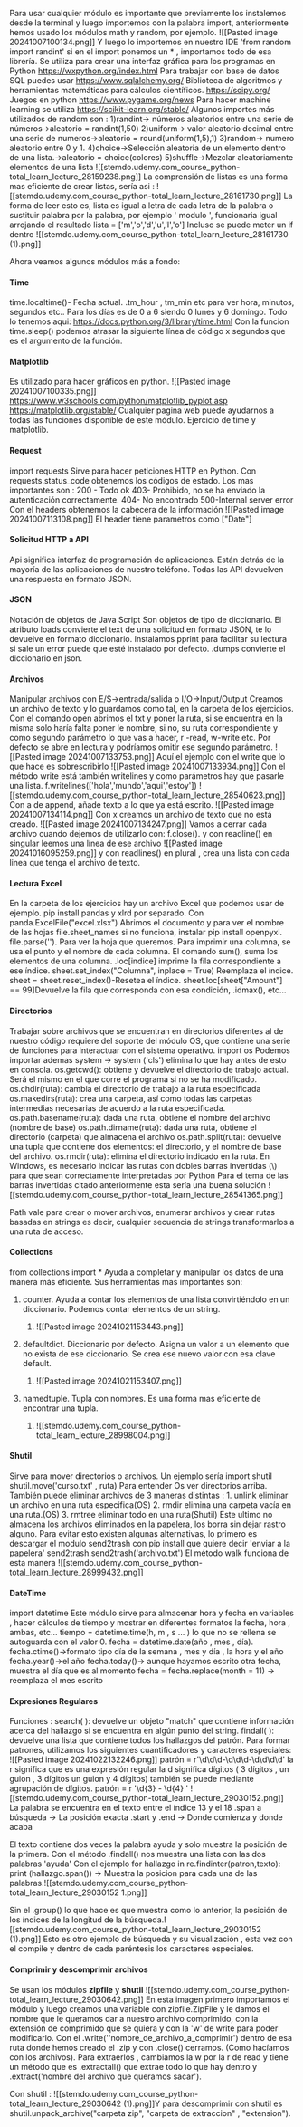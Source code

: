 Para usar cualquier módulo es importante que previamente los instalemos desde la terminal y luego importemos con la palabra import, anteriormente hemos usado los módulos math y random, por ejemplo. 
![[Pasted image 20241007100134.png]]
Y luego lo importemos en nuestro IDE
'from random import randint' si en el import ponemos un * , importamos todo de esa librería.
Se utiliza para crear una interfaz gráfica para los programas en Python https://wxpython.org/index.html
Para trabajar con base de datos SQL puedes usar https://www.sqlalchemy.org/
Biblioteca de algoritmos y herramientas matemáticas para cálculos científicos.
https://scipy.org/
Juegos en python https://www.pygame.org/news
Para hacer machine learning se utiliza https://scikit-learn.org/stable/
Algunos importes más utilizados de random son :
1)randint-> números aleatorios entre una serie de números->aleatorio = randint(1,50)
2)uniform-> valor aleatorio decimal entre una serie de numeros->aleatorio = round(uniform(1,5),1)
3)random-> numero aleatorio entre 0 y 1.
4)choice->Selección aleatoria de un elemento dentro de una lista.->aleatorio = choice(colores)
5)shuffle->Mezclar aleatoriamente elementos de una lista
![[stemdo.udemy.com_course_python-total_learn_lecture_28159238.png]]
La comprensión de listas es una forma mas eficiente de crear listas, sería asi : 
![[stemdo.udemy.com_course_python-total_learn_lecture_28161730.png]]
La forma de leer esto es, lista es igual a letra de cada letra de la palabra o sustituir palabra por la palabra, por ejemplo ' modulo ', funcionaria igual arrojando el resultado lista = ['m','o','d','u','l','o'] 
Incluso se puede meter un if dentro ![[stemdo.udemy.com_course_python-total_learn_lecture_28161730 (1).png]]

Ahora veamos algunos módulos más a fondo:
#### Time
time.localtime()- Fecha actual. .tm_hour , tm_min etc para ver hora, minutos, segundos etc..
Para los días es de 0 a 6 siendo 0 lunes y 6 domingo.
Todo lo tenemos aqui:
https://docs.python.org/3/library/time.html
Con la funcion time.sleep() podemos atrasar la siguiente línea de código x segundos que es el argumento de la función.
#### Matplotlib
Es utilizado para hacer gráficos en python.
![[Pasted image 20241007100335.png]]
https://www.w3schools.com/python/matplotlib_pyplot.asp
https://matplotlib.org/stable/
Cualquier pagina web puede ayudarnos a todas las funciones disponible de este módulo.
Ejercicio de time y matplotlib.
#### Request
import requests
Sirve para hacer peticiones HTTP en Python.	
Con requests.status_code obtenemos los códigos de estado.
Los mas importantes son :
200 - Todo ok
403- Prohibido, no se ha enviado la autenticación correctamente.
404- No encontrado
500-Internal server error
Con el headers obtenemos la cabecera de la información
![[Pasted image 20241007113108.png]]
El header tiene parametros como ["Date"]
#### Solicitud HTTP a API
Api significa interfaz de programación de aplicaciones. Están detrás de la mayoría de las aplicaciones de nuestro teléfono.
Todas las API devuelven una respuesta en formato JSON.
#### JSON
Notación de objetos de Java Script
Son objetos de tipo de diccionario.
El atributo loads convierte el text de una solicitud en formato JSON, te lo devuelve en formato diccionario.
Instalamos pprint para facilitar su lectura si sale un error puede que esté instalado por defecto.
.dumps convierte el diccionario en json.
#### Archivos
Manipular archivos con E/S->entrada/salida o I/O->Input/Output
Creamos un archivo de texto y lo guardamos como tal, en la carpeta de los ejercicios.
Con el comando open abrimos el txt y poner la ruta, si se encuentra en la misma solo haría falta poner le nombre, si no, su ruta correspondiente y como segundo parámetro lo que vas a hacer, r -read, w-write etc. Por defecto se abre en lectura y podríamos omitir ese segundo parámetro.
![[Pasted image 20241007133753.png]]
Aquí el ejemplo con el write que lo que hace es sobrescribirlo ![[Pasted image 20241007133934.png]]
Con el método write está también writelines y como parámetros hay que pasarle una lista.
f.writelines(['hola','mundo','aqui','estoy'])
![[stemdo.udemy.com_course_python-total_learn_lecture_28540623.png]]
Con a de append, añade texto a lo que ya está escrito.
![[Pasted image 20241007134114.png]]
Con x creamos un archivo de texto que no está creado.
![[Pasted image 20241007134247.png]]
Vamos a cerrar cada archivo cuando dejemos de utilizarlo con:
f.close().
y con readline() en singular leemos una línea de ese archivo
![[Pasted image 20241016095259.png]]
y con readlines() en plural , crea una lista con cada linea que tenga el archivo de texto.

	
#### Lectura Excel
En la carpeta de los ejercicios hay un archivo Excel que podemos usar de ejemplo.
pip install pandas y xlrd por separado.
Con panda.ExcelFile("excel.xlsx") Abrimos el documento y para ver el nombre de las hojas file.sheet_names si no funciona, instalar pip install openpyxl.
file.parse(''). Para ver la hoja que queremos.
Para imprimir una columna, se usa el punto y el nombre de cada columna.
El comando sum(), suma los elementos de una columna.
.loc[indice] imprime la fila correspondiente a ese índice.
sheet.set_index("Columna", inplace = True) Reemplaza el índice.
sheet = sheet.reset_index()-Resetea el índice.
sheet.loc[sheet["Amount"] == 99]Devuelve la fila que corresponda con esa condición, .idmax(), etc...
#### Directorios
Trabajar sobre archivos que se encuentran en directorios diferentes al de nuestro código requiere del soporte del módulo OS, que contiene una serie de funciones para interactuar con el sistema operativo. 
import os
Podemos importar ademas system -> system ('cls') elimina lo que hay antes de esto en consola.
os.getcwd(): obtiene y devuelve el directorio de trabajo actual. Será el mismo en el que corre el programa si no se ha modificado.
os.chdir(ruta): cambia el directorio de trabajo a la ruta especificada 
os.makedirs(ruta): crea una carpeta, así como todas las carpetas intermedias necesarias de acuerdo a la ruta especificada.
os.path.basename(ruta): dada una ruta, obtiene el nombre del archivo (nombre de base) os.path.dirname(ruta): dada una ruta, obtiene el directorio (carpeta) que almacena el archivo
os.path.split(ruta): devuelve una tupla que contiene dos elementos: el directorio, y el nombre de base del archivo. 
os.rmdir(ruta): elimina el directorio indicado en la ruta.
En Windows, es necesario indicar las rutas con dobles barras invertidas (\\) para que sean correctamente interpretadas por Python
Para el tema de las barras invertidas citado anteriormente esta sería una buena solución
![[stemdo.udemy.com_course_python-total_learn_lecture_28541365.png]]

Path vale para crear o mover archivos, enumerar archivos y crear rutas basadas en strings es decir, cualquier secuencia de strings transformarlos a una ruta de acceso.

#### Collections
from collections import *
Ayuda a completar y manipular los datos de una manera más eficiente.
Sus herramientas mas importantes son:
1. counter. Ayuda a contar los elementos de una lista convirtiéndolo en un diccionario. Podemos contar elementos de un string.
	1. ![[Pasted image 20241021153443.png]]
	
1. defaultdict. Diccionario por defecto. Asigna un valor a un elemento que no exista de ese diccionario. Se crea ese nuevo valor con esa clave default.
	1. ![[Pasted image 20241021153407.png]]
	
1. namedtuple. Tupla con nombres. Es una forma mas eficiente de encontrar una tupla.
	1. ![[stemdo.udemy.com_course_python-total_learn_lecture_28998004.png]]

#### Shutil
Sirve para mover directorios o archivos.
Un ejemplo sería import shutil
shutil.move('curso.txt'  , ruta)
Para entender Os ver directorios arriba.
También puede eliminar archivos de 3 maneras distintas :
	1. unlink eliminar un archivo en una ruta especifica(OS)
	2. rmdir elimina una carpeta vacía en una ruta.(OS)
	3. rmtree eliminar todo en una ruta(Shutil)
Este ultimo no almacena los archivos eliminados en la papelera, los borra sin dejar rastro alguno.
Para evitar esto existen algunas alternativas, lo primero es descargar el modulo send2trash con pip install que quiere decir 'enviar a la papelera'
send2trash.send2trash('archivo.txt')
El método walk funciona de esta manera 
![[stemdo.udemy.com_course_python-total_learn_lecture_28999432.png]]
#### DateTime
import datetime
Este módulo sirve para almacenar hora y fecha en variables , hacer cálculos de tiempo y mostrar en diferentes formatos la fecha, hora , ambas, etc...
tiempo = datetime.time(h, m , s  … ) lo que no se rellena se autoguarda con el valor 0. 
fecha = datetime.date(año , mes , día).
fecha.ctime()->formato tipo día de la semana , mes y día , la hora y el año
fecha.year()->el año
fecha.today()-> aunque hayamos escrito otra fecha, muestra el día que es al momento
fecha = fecha.replace(month = 11) -> reemplaza el mes escrito

#### Expresiones Regulares
Funciones :
	search( ): devuelve un objeto "match" que contiene información acerca del hallazgo si se encuentra en algún punto del string. 
	findall( ): devuelve una lista que contiene todos los hallazgos del patrón.
Para formar patrones, utilizamos los siguientes cuantificadores y caracteres especiales:
![[Pasted image 20241022132246.png]]
patrón = r'\d\d\d-\d\d\d-\d\d\d\d'
la r significa que es una expresión regular
la d significa dígitos ( 3 dígitos , un guion , 3 dígitos un guion y 4 dígitos)
también se puede mediante agrupación de dígitos. 
patrón = r '\d{3} - \d{4} '
![[stemdo.udemy.com_course_python-total_learn_lecture_29030152.png]]
La palabra se encuentra en el texto entre el índice 13 y el 18
.span a búsqueda -> La posición exacta
.start y .end -> Donde comienza y donde acaba

El texto contiene dos veces la palabra ayuda y solo muestra la posición de la primera.
Con el método .findall() nos muestra una lista con las dos palabras 'ayuda'
Con el ejemplo for hallazgo in re.findinter(patron,texto):
print (hallazgo.span()) -> Muestra la posicion para cada una de las palabras.![[stemdo.udemy.com_course_python-total_learn_lecture_29030152 1.png]]

Sin el .group() lo que hace es que muestra como lo anterior, la posición de los índices de la longitud de la búsqueda.![[stemdo.udemy.com_course_python-total_learn_lecture_29030152 (1).png]]
Esto es otro ejemplo de búsqueda y su visualización , esta vez con el compile y dentro de cada paréntesis los caracteres especiales.

#### Comprimir y descomprimir archivos
Se usan los módulos **zipfile** y **shutil** 
![[stemdo.udemy.com_course_python-total_learn_lecture_29030642.png]]
En esta imagen primero importamos el módulo y luego creamos una variable con zipfile.ZipFile y le damos el nombre que le queramos dar a nuestro archivo comprimido, con la extensión de comprimido que se quiera y con la 'w' de write para poder modificarlo.
Con el .write(''nombre_de_archivo_a_comprimir') dentro de esa ruta donde hemos creado el .zip y con .close() cerramos. (Como hacíamos con los archivos).
Para extraerlos , cambiamos la w por la r de read y tiene un método que es .extractall() que extrae todo lo que hay dentro y .extract('nombre del archivo que queramos sacar').

Con shutil :
![[stemdo.udemy.com_course_python-total_learn_lecture_29030642 (1).png]]Y para descomprimir con shutil es shutil.unpack_archive("carpeta zip", "carpeta de extraccion" , "extension").
